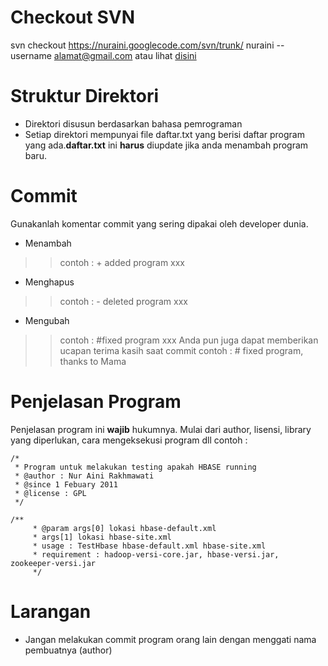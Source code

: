 # Checkout SVN #
svn checkout https://nuraini.googlecode.com/svn/trunk/ nuraini --username alamat@gmail.com
atau lihat [disini](http://code.google.com/p/nuraini/source/checkout)

# Struktur Direktori #
  * Direktori disusun berdasarkan bahasa pemrograman
  * Setiap direktori mempunyai file daftar.txt yang berisi daftar program yang ada.**daftar.txt** ini **harus** diupdate jika anda menambah program baru.


# Commit #
Gunakanlah komentar commit yang sering dipakai oleh developer dunia.
  * Menambah
> > contoh : + added program xxx
  * Menghapus
> > contoh : - deleted program xxx
  * Mengubah
> > contoh : #fixed program xxx
Anda pun juga dapat memberikan ucapan terima kasih saat commit
> > contoh : # fixed program, thanks to Mama

# Penjelasan Program #
Penjelasan program ini **wajib** hukumnya. Mulai dari author, lisensi, library yang diperlukan, cara mengeksekusi program dll
contoh :
```
/*
 * Program untuk melakukan testing apakah HBASE running
 * @author : Nur Aini Rakhmawati
 * @since 1 Febuary 2011
 * @license : GPL
 */
```
```
/**
	 * @param args[0] lokasi hbase-default.xml
	 * args[1] lokasi hbase-site.xml
	 * usage : TestHbase hbase-default.xml hbase-site.xml
	 * requirement : hadoop-versi-core.jar, hbase-versi.jar, zookeeper-versi.jar
	 */
```
# Larangan #
  * Jangan melakukan commit program orang lain dengan menggati nama pembuatnya (author)